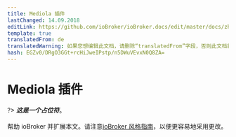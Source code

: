 ```yaml
---
title: Mediola 插件
lastChanged: 14.09.2018
editLink: https://github.com/ioBroker/ioBroker.docs/edit/master/docs/zh-cn/cloud/mediola.md
template: true
translatedFrom: de
translatedWarning: 如果您想编辑此文档，请删除“translatedFrom”字段，否则此文档将再次自动翻译
hash: EGZv0/DRgO3GGt+rcHiJweIPstp/n5DWuVEvxN0Q8ZA=
---
```

# Mediola 插件
?> ***这是一个占位符***。<br><br>帮助 ioBroker 并扩展本文。请注意[ioBroker 风格指南](community/styleguidedoc)，以便更容易地采用更改。